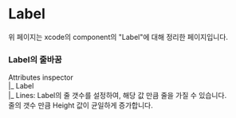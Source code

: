 # Label
 위 페이지는 xcode의 component의 "Label"에 대해 정리한 페이지입니다.    
 
 ### Label의 줄바꿈
 Attributes inspector     
 |_ Label     
    |_ Lines: Label의 줄 갯수를 설정하여, 해당 값 만큼 줄을 가질 수 있습니다.    
              줄의 갯수 만큼 Height 값이 균일하게 증가합니다.     


